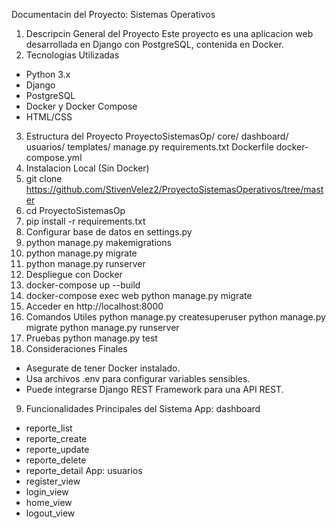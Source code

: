 Documentacin del Proyecto: Sistemas Operativos
1. Descripcin General del Proyecto
Este proyecto es una aplicacion web desarrollada en Django con PostgreSQL, contenida en
Docker.
2. Tecnologias Utilizadas
- Python 3.x
- Django
- PostgreSQL
- Docker y Docker Compose
- HTML/CSS
3. Estructura del Proyecto
ProyectoSistemasOp/
 core/
 dashboard/
 usuarios/
 templates/
 manage.py
 requirements.txt
 Dockerfile
 docker-compose.yml
4. Instalacion Local (Sin Docker)
1. git clone https://github.com/StivenVelez2/ProyectoSistemasOperativos/tree/master
2. cd ProyectoSistemasOp
3. pip install -r requirements.txt
4. Configurar base de datos en settings.py
5. python manage.py makemigrations
6. python manage.py migrate
7. python manage.py runserver
8. Despliegue con Docker
9. docker-compose up --build
2. docker-compose exec web python manage.py migrate
3. Acceder en http://localhost:8000
6. Comandos Utiles
python manage.py createsuperuser
python manage.py migrate
python manage.py runserver
7. Pruebas
python manage.py test
8. Consideraciones Finales
- Asegurate de tener Docker instalado.
- Usa archivos .env para configurar variables sensibles.
- Puede integrarse Django REST Framework para una API REST.
9. Funcionalidades Principales del Sistema
App: dashboard
- reporte_list
- reporte_create
- reporte_update
- reporte_delete
- reporte_detail
App: usuarios
- register_view
- login_view
- home_view
- logout_view
